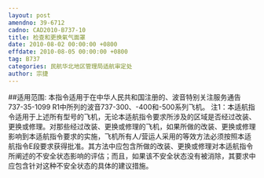 ```yaml
---
layout: post
amendno: 39-6712
cadno: CAD2010-B737-10
title: 检查和更换氧气面罩
date: 2010-08-02 00:00:00 +0800
effdate: 2010-08-05 00:00:00 +0800
tag: B737
categories: 民航华北地区管理局适航审定处
author: 宗捷
---
```


##适用范围:
本指令适用于在中华人民共和国注册的、波音特别关注服务通告 737-35-1099 R1中所列的波音737-300、-400和-500系列飞机。
注1：本适航指令适用于上述所有型号的飞机，无论本适航指令要求所涉及的区域是否经过改装、更换或修理。对那些经过改装、更换或修理的飞机，如果所做的改装、更换或修理影响到本适航指令要求的实施，飞机所有人/营运人采用的等效方法必须按照本适航指令E段要求获得批准。其方法中应包含所做的改装、更换或修理对本适航指令所阐述的不安全状态影响的评估；而且，如果该不安全状态没有被消除，其要求中应包含针对这种不安全状态的具体的建议措施。

